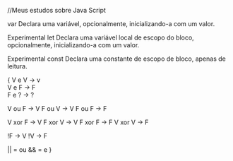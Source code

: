 //Meus estudos sobre Java Script


var
Declara uma variável, opcionalmente, inicializando-a com um valor.

Experimental let
Declara uma variável local de escopo do bloco, opcionalmente, inicializando-a com um valor.

Experimental const
Declara uma constante de escopo de bloco, apenas de leitura.


{
 V e V -> v          
 V e F -> F            
 F e ? -> ?
 
 V ou F -> V
 F ou V -> V
 F ou F -> F

 V xor F -> V 
 F xor V -> V
 F xor F -> F
 V xor V -> F

 !F -> V
 !V -> F

 || = ou
 && = e
}
